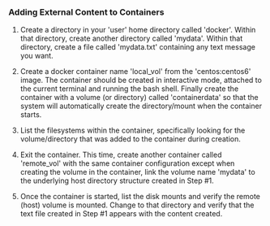 ### Adding External Content to Containers

1. Create a directory in your 'user' home directory called 'docker'. Within that directory, create another directory called 'mydata'. Within that directory, create a file called 'mydata.txt' containing any text message you want.

2. Create a docker container name 'local_vol' from the 'centos:centos6' image. The container should be created in interactive mode, attached to the current terminal and running the bash shell. Finally create the container with a volume (or directory) called 'containerdata' so that the system will automatically create the directory/mount when the container starts.

3. List the filesystems within the container, specifically looking for the volume/directory that was added to the container during creation.

4. Exit the container. This time, create another container called 'remote_vol' with the same container configuration except when creating the volume in the container, link the volume name 'mydata' to the underlying host directory structure created in Step #1.

5. Once the container is started, list the disk mounts and verify the remote (host) volume is mounted. Change to that directory and verify that the text file created in Step #1 appears with the content created.
